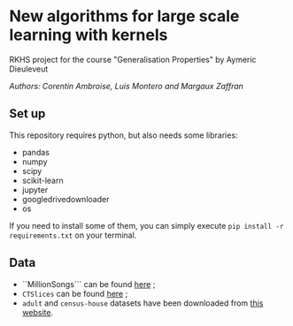 # New algorithms for large scale learning with kernels
RKHS project for the course "Generalisation Properties" by Aymeric Dieuleveut

_Authors: Corentin Ambroise, Luis Montero and Margaux Zaffran_

## Set up

This repository requires python, but also needs some libraries:

- pandas
- numpy
- scipy
- scikit-learn
- jupyter
- googledrivedownloader
- os

If you need to install some of them, you can simply execute ```pip install -r requirements.txt``` on your terminal.

## Data

- ``MillionSongs``` can be found [here](https://archive.ics.uci.edu/ml/datasets/yearpredictionmsd) ;
- ```CTSlices``` can be found [here](https://archive.ics.uci.edu/ml/datasets/Relative+location+of+CT+slices+on+axial+axis) ;
- ```adult``` and ```census-house``` datasets have been downloaded from
[this website](http://www.cs.toronto.edu/~delve/data/datasets.html).
